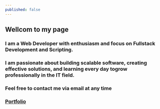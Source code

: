 ```yaml
---
published: false
---
```

## Wellcom to my page

### I am a Web Developer with enthusiasm and focus on Fullstack  Development and Scripting.

### I am passionate about building scalable software, creating effective solutions, and learning every day togrow professionally in the IT field.

### Feel free to contact me via email at any time

### <a href="{{ site.baseurl }}/about">Portfolio</a>
